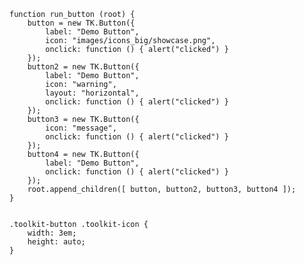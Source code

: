     function run_button (root) {
        button = new TK.Button({
            label: "Demo Button",
            icon: "images/icons_big/showcase.png",
            onclick: function () { alert("clicked") }
        });
        button2 = new TK.Button({
            label: "Demo Button",
            icon: "warning",
            layout: "horizontal",
            onclick: function () { alert("clicked") }
        });
        button3 = new TK.Button({
            icon: "message",
            onclick: function () { alert("clicked") }
        });
        button4 = new TK.Button({
            label: "Demo Button",
            onclick: function () { alert("clicked") }
        });
        root.append_children([ button, button2, button3, button4 ]);
    }
<pre class='css prettyprint source'><code>
.toolkit-button .toolkit-icon {
    width: 3em;
    height: auto;
}
</code></pre>
<script> prepare_example(); </script>

